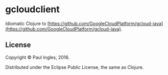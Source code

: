 # gcloudclient

Idiomatic Clojure to [https://github.com/GoogleCloudPlatform/gcloud-java](https://github.com/GoogleCloudPlatform/gcloud-java).

## License

Copyright &copy; Paul Ingles, 2016.

Distributed under the Eclipse Public License, the same as Clojure.

